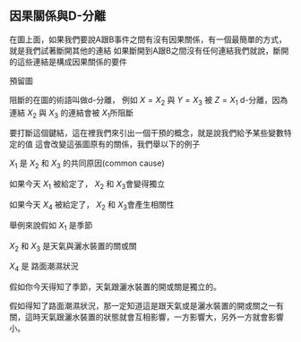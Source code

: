 ## 因果關係與D-分離
在圖上面，如果我們要說A跟B事件之間有沒有因果關係，有一個最簡單的方式，就是我們試著斷開其他的連結
如果斷開到A跟B之間沒有任何連結我們就說，斷開的這些連結是構成因果關係的要件

預留圖

阻斷的在圖的術語叫做d-分離，
例如 $X={X_2}$ 與 $Y={X_3}$ 被 $Z={X_1}$ d-分離，因為連結 $X_2$ 與 $X_3$ 的連結會被 ${X_1}$所阻斷

要打斷這個鍵結，這在裡我們來引出一個干預的概念，就是說我們給予某些變數特定的值
這會改變這張圖原有的關係，我們舉以下的例子

$X_1$ 是 $X_2$ 和 $X_3$ 的共同原因(common cause)

如果今天 $X_1$ 被給定了， $X_2$ 和 $X_3$會變得獨立

如果今天 $X_4$ 被給定了， $X_2$ 和 $X_3$會產生相關性

舉例來說假如 $X_1$ 是季節

$X_2$ 和 $X_3$ 是天氣與灑水裝置的關或關

$X_4$ 是 路面潮濕狀況

假如你今天得知了季節，天氣跟灑水裝置的開或關是獨立的。

假如得知了路面潮濕狀況，那一定知道這是跟天氣或是灑水裝置的開或關之一有關，這時天氣跟灑水裝置的狀態就會互相影響，一方影響大，另外一方就會影響小。
